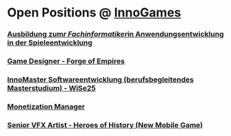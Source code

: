 # Open Positions @ [InnoGames](https://www.innogames.com/career?s=github_jobs_repo)

### [Ausbildung zum*r Fachinformatiker*in Anwendungsentwicklung in der Spieleentwicklung](ausbildung-zum-r-fachinformatiker-in-anwendungsentwicklung-in-der-spieleentwicklung.md)
### [Game Designer - Forge of Empires](game-designer-forge-of-empires.md)
### [InnoMaster Softwareentwicklung \(berufsbegleitendes Masterstudium\) - WiSe25](innomaster-softwareentwicklung-berufsbegleitendes-masterstudium-wise25.md)
### [Monetization Manager](monetization-manager.md)
### [Senior VFX Artist - Heroes of History \(New Mobile Game\)](senior-vfx-artist-heroes-of-history-new-mobile-game.md)
